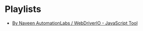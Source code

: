 # Playlists
* [By Naveen AutomationLabs / WebDriverIO - JavaScript Tool](https://www.youtube.com/playlist?list=PLFGoYjJG_fqqswF8qDdWNG3b-BtZfiqQn)

